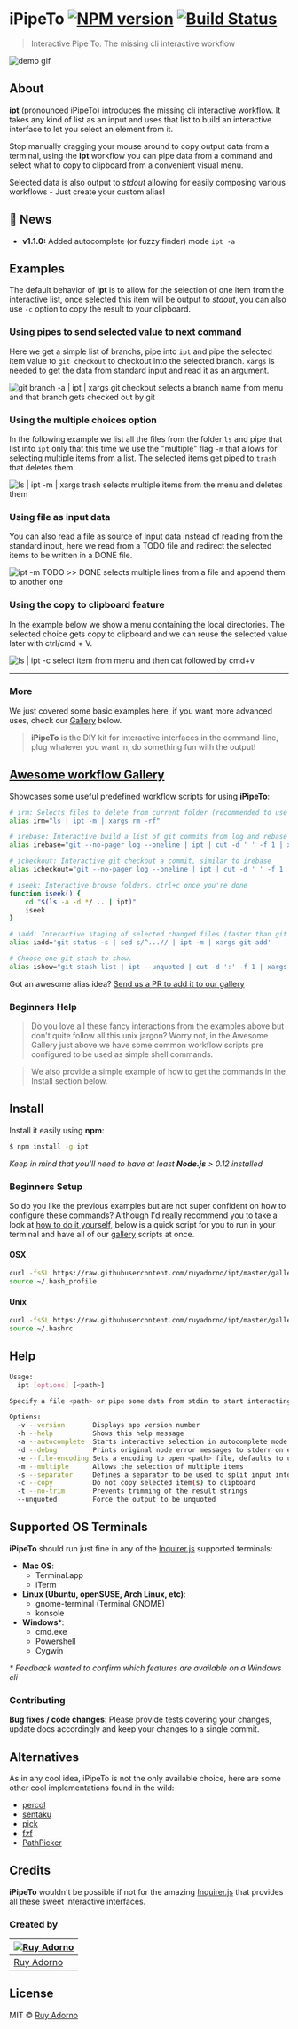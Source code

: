 # iPipeTo [![NPM version](https://badge.fury.io/js/ipt.svg)](https://npmjs.org/package/ipt) [![Build Status](https://travis-ci.org/ruyadorno/ipt.svg?branch=master)](https://travis-ci.org/ruyadorno/ipt)

> Interactive Pipe To: The missing cli interactive workflow

![demo gif](http://i.imgur.com/0tASyP7.gif)

## About

**ipt** (pronounced iPipeTo) introduces the missing cli interactive workflow. It takes any kind of list as an input and uses that list to build an interactive interface to let you select an element from it.

Stop manually dragging your mouse around to copy output data from a terminal, using the **ipt** workflow you can pipe data from a command and select what to copy to clipboard from a convenient visual menu.

Selected data is also output to _stdout_ allowing for easily composing various workflows - Just create your custom alias!


## :newspaper: News

- **v1.1.0:** Added autocomplete (or fuzzy finder) mode `ipt -a`


## Examples

The default behavior of **ipt** is to allow for the selection of one item from the interactive list, once selected this item will be output to _stdout_, you can also use `-c` option to copy the result to your clipboard.


### Using pipes to send selected value to next command

Here we get a simple list of branchs, pipe into `ipt` and pipe the selected item value to `git checkout` to checkout into the selected branch. `xargs` is needed to get the data from standard input and read it as an argument.

![`git branch -a | ipt | xargs git checkout` selects a branch name from menu and that branch gets checked out by git](http://i.imgur.com/nOPBE4t.gif)


### Using the multiple choices option

In the following example we list all the files from the folder `ls` and pipe that list into `ipt` only that this time we use the "multiple" flag `-m` that allows for selecting multiple items from a list. The selected items get piped to `trash` that deletes them.

![`ls | ipt -m | xargs trash` selects multiple items from the menu and deletes them](http://i.imgur.com/iPYIfPj.gif)


### Using file as input data

You can also read a file as source of input data instead of reading from the standard input, here we read from a TODO file and redirect the selected items to be written in a DONE file.

![`ipt -m TODO >> DONE` selects multiple lines from a file and append them to another one](http://i.imgur.com/9tJSyEi.gif)


### Using the copy to clipboard feature

In the example below we show a menu containing the local directories. The selected choice gets copy to clipboard and we can reuse the selected value later with ctrl/cmd + V.

![`ls | ipt -c` select item from menu and then `cat` followed by `cmd+v`](http://i.imgur.com/rQFtMQY.gif)


---

### More

We just covered some basic examples here, if you want more advanced uses, check our [Gallery](gallery.sh) below.

> **iPipeTo** is the DIY kit for interactive interfaces in the command-line, plug whatever you want in, do something fun with the output!


## [Awesome workflow Gallery](gallery.sh)

Showcases some useful predefined workflow scripts for using **iPipeTo**:

```sh
# irm: Selects files to delete from current folder (recommended to use trash instead of rm -rf)
alias irm="ls | ipt -m | xargs rm -rf"

# irebase: Interactive build a list of git commits from log and rebase from selected one
alias irebase="git --no-pager log --oneline | ipt | cut -d ' ' -f 1 | xargs -o git rebase -i"

# icheckout: Interactive git checkout a commit, similar to irebase
alias icheckout="git --no-pager log --oneline | ipt | cut -d ' ' -f 1 | xargs git checkout"

# iseek: Interactive browse folders, ctrl+c once you're done
function iseek() {
    cd "$(ls -a -d */ .. | ipt)"
    iseek
}

# iadd: Interactive staging of selected changed files (faster than git add --patch)
alias iadd='git status -s | sed s/^...// | ipt -m | xargs git add'

# Choose one git stash to show.
alias ishow="git stash list | ipt --unquoted | cut -d ':' -f 1 | xargs git stash show -u"
```

Got an awesome alias idea? [Send us a PR to add it to our gallery](gallery.sh)


### Beginners Help

> Do you love all these fancy interactions from the examples above but don't quite follow all this unix jargon? Worry not, in the Awesome Gallery just above we have some common workflow scripts pre configured to be used as simple shell commands.

> We also provide a simple example of how to get the commands in the Install section below.


## Install

Install it easily using **npm**:

```sh
$ npm install -g ipt
```

_Keep in mind that you'll need to have at least **Node.js** > 0.12 installed_

### Beginners Setup

So do you like the previous examples but are not super confident on how to configure these commands? Although I'd really recommend you to take a look at [how to do it yourself](http://askubuntu.com/questions/17536/how-do-i-create-a-permanent-bash-alias), below is a quick script for you to run in your terminal and have all of our [gallery](gallery.sh) scripts at once.

#### OSX

```sh
curl -fsSL https://raw.githubusercontent.com/ruyadorno/ipt/master/gallery.sh >> ~/.bash_profile
source ~/.bash_profile
```

#### Unix

```sh
curl -fsSL https://raw.githubusercontent.com/ruyadorno/ipt/master/gallery.sh >> ~/.bashrc
source ~/.bashrc
```


## Help

```sh
Usage:
  ipt [options] [<path>]

Specify a file <path> or pipe some data from stdin to start interacting.

Options:
  -v --version       Displays app version number
  -h --help          Shows this help message
  -a --autocomplete  Starts interactive selection in autocomplete mode
  -d --debug         Prints original node error messages to stderr on errors
  -e --file-encoding Sets a encoding to open <path> file, defaults to utf8
  -m --multiple      Allows the selection of multiple items
  -s --separator     Defines a separator to be used to split input into items
  -c --copy          Do not copy selected item(s) to clipboard
  -t --no-trim       Prevents trimming of the result strings
  --unquoted         Force the output to be unquoted
```


## Supported OS Terminals

**iPipeTo** should run just fine in any of the [Inquirer.js](https://github.com/SBoudrias/Inquirer.js) supported terminals:

- **Mac OS**:
  - Terminal.app
  - iTerm
- **Linux (Ubuntu, openSUSE, Arch Linux, etc)**:
  - gnome-terminal (Terminal GNOME)
  - konsole
- **Windows**\*:
  - cmd.exe
  - Powershell
  - Cygwin

_\* Feedback wanted to confirm which features are available on a Windows cli_

### Contributing

**Bug fixes / code changes**: Please provide tests covering your changes, update docs accordingly and keep your changes to a single commit.


## Alternatives

As in any cool idea, iPipeTo is not the only available choice, here are some other cool implementations found in the wild:

- [percol](https://github.com/mooz/percol)
- [sentaku](https://github.com/rcmdnk/sentaku)
- [pick](https://github.com/calleerlandsson/pick)
- [fzf](https://github.com/junegunn/fzf)
- [PathPicker](https://github.com/facebook/PathPicker)


## Credits

**iPipeTo** wouldn't be possible if not for the amazing [Inquirer.js](https://github.com/SBoudrias/Inquirer.js) that provides all these sweet interactive interfaces.

### Created by

[![Ruy Adorno](https://avatars.githubusercontent.com/u/220900?s=144)](http://ruyadorno.com) |
---|
[Ruy Adorno](http://ruyadorno.com) |

## License

MIT © [Ruy Adorno](http://ruyadorno.com)
